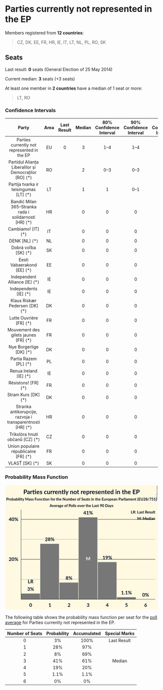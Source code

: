 # Parties currently not represented in the EP

Members registered from **12 countries**:

> CZ, DK, EE, FR, HR, IE, IT, LT, NL, PL, RO, SK

## Seats

Last result: **0** seats (General Election of 25 May 2014)

Current median: **3** seats (+3 seats)

At least one member in **2 countries** have a median of 1 seat or more:

> LT, RO

### Confidence Intervals

| Party | Area | Last Result | Median | 80% Confidence Interval | 90% Confidence Interval | 95% Confidence Interval | 99% Confidence Interval |
|:-----:|:----:|:-----------:|:------:|:-----------------------:|:-----------------------:|:-----------------------:|:-----------------------:|
| Parties currently not represented in the EP | EU | 0 | 3 | 1–4 | 1–4 | 0–4 | 0–5 |
| Partidul Alianța Liberalilor și Democraților [RO] (*) | RO | | 2 | 0–3 | 0–3 | 0–3 | 0–3 |
| Partija tvarka ir teisingumas [LT] (*) | LT | | 1 | 1 | 0–1 | 0–1 | 0–1 |
| Bandić Milan 365–Stranka rada i solidarnosti [HR] (*) | HR | | 0 | 0 | 0 | 0–1 | 0–1 |
| Cambiamo! [IT] (*) | IT | | 0 | 0 | 0 | 0 | 0 |
| DENK [NL] (*) | NL | | 0 | 0 | 0 | 0 | 0 |
| Dobrá voľba [SK] (*) | SK | | 0 | 0 | 0 | 0 | 0 |
| Eesti Vabaerakond [EE] (*) | EE | | 0 | 0 | 0 | 0 | 0 |
| Independent Alliance [IE] (*) | IE | | 0 | 0 | 0 | 0 | 0 |
| Independents [IE] (*) | IE | | 0 | 0 | 0 | 0 | 0 |
| Klaus Riskær Pedersen [DK] (*) | DK | | 0 | 0 | 0 | 0 | 0 |
| Lutte Ouvrière [FR] (*) | FR | | 0 | 0 | 0 | 0 | 0 |
| Mouvement des gilets jaunes [FR] (*) | FR | | 0 | 0 | 0 | 0 | 0 |
| Nye Borgerlige [DK] (*) | DK | | 0 | 0 | 0 | 0 | 0 |
| Partia Razem [PL] (*) | PL | | 0 | 0 | 0 | 0 | 0 |
| Renua Ireland [IE] (*) | IE | | 0 | 0 | 0 | 0 | 0 |
| Résistons! [FR] (*) | FR | | 0 | 0 | 0 | 0 | 0 |
| Stram Kurs [DK] (*) | DK | | 0 | 0 | 0 | 0 | 0 |
| Stranka antikorupcije, razvoja i transparentnosti [HR] (*) | HR | | 0 | 0 | 0 | 0 | 0 |
| Trikolóra hnutí občanů [CZ] (*) | CZ | | 0 | 0 | 0 | 0–1 | 0–1 |
| Union populaire républicaine [FR] (*) | FR | | 0 | 0 | 0 | 0 | 0 |
| VLASŤ [SK] (*) | SK | | 0 | 0 | 0 | 0 | 0–1 |

### Probability Mass Function

![Graph with seats probability mass function not yet produced](average-2019-11-30-seats-pmf-partiescurrentlynotrepresentedintheep.png "Seats Probability Mass Function")

The following table shows the probability mass function per seat for the [poll average](average-2019-11-30.html) for Parties currently not represented in the EP.

| Number of Seats | Probability | Accumulated | Special Marks |
|:---------------:|:-----------:|:-----------:|:-------------:|
| 0 | 3% | 100% | Last Result |
| 1 | 28% | 97% |  |
| 2 | 8% | 69% |  |
| 3 | 41% | 61% | Median |
| 4 | 19% | 20% |  |
| 5 | 1.1% | 1.1% |  |
| 6 | 0% | 0% |  |


